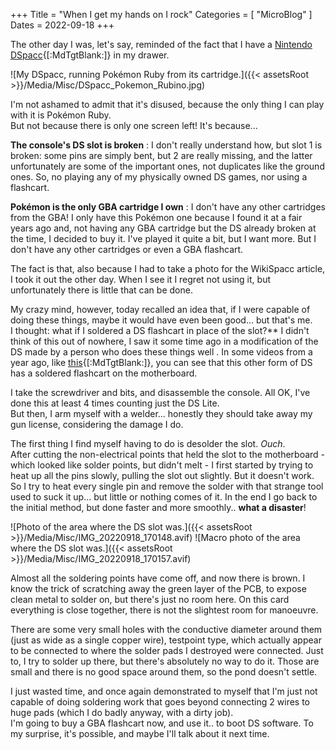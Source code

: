 +++
Title = "When I get my hands on I rock"
Categories = [ "MicroBlog" ]
Dates = 2022-09-18
+++

The other day I was, let's say, reminded of the fact that I have a [Nintendo DSpacc](https://wikispacc.miraheze.org/wiki/DSpacc){[:MdTgtBlank:]} in my drawer.

![My DSpacc, running Pokémon Ruby from its cartridge.]({{< assetsRoot >}}/Media/Misc/DSpacc_Pokemon_Rubino.jpg)

I'm not ashamed to admit that it's disused, because the only thing I can play with it is Pokémon Ruby.  
But not because there is only one screen left! It's because...

**The console's DS slot is broken**
: I don't really understand how, but slot 1 is broken: some pins are simply bent, but 2 are really missing, and the latter unfortunately are some of the important ones, not duplicates like the ground ones. So, no playing any of my physically owned DS games, nor using a flashcart.

<meta>

**Pokémon is the only GBA cartridge I own**
: I don't have any other cartridges from the GBA! I only have this Pokémon one because I found it at a fair years ago and, not having any GBA cartridge but the DS already broken at the time, I decided to buy it. I've played it quite a bit, but I want more. But I don't have any other cartridges or even a GBA flashcart.

The fact is that, also because I had to take a photo for the WikiSpacc article, I took it out the other day. When I see it I regret not using it, but unfortunately there is little that can be done.

My crazy mind, however, today recalled an idea that, if I were capable of doing these things, maybe it would have even been good... but that's me.  
I thought: what if I soldered a DS flashcart in place of the slot?** I didn't think of this out of nowhere, I saw it some time ago in a modification of the DS made by a person who does these things well . In some videos from a year ago, like [this](https://invidious.nerdvpn.de/2wxKDzUO23c?t=156){[:MdTgtBlank:]}, you can see that this other form of DS has a soldered flashcart on the motherboard.

I take the screwdriver and bits, and disassemble the console. All OK, I've done this at least 4 times counting just the DS Lite.  
But then, I arm myself with a welder... honestly they should take away my gun license, considering the damage I do.

The first thing I find myself having to do is desolder the slot. _Ouch_.  
After cutting the non-electrical points that held the slot to the motherboard - which looked like solder points, but didn't melt - I first started by trying to heat up all the pins slowly, pulling the slot out slightly. But it doesn't work. So I try to heat every single pin and remove the solder with that strange tool used to suck it up... but little or nothing comes of it. In the end I go back to the initial method, but done faster and more smoothly.. **what a disaster**!

<div class="MediaRow2" markdown="1">
![Photo of the area where the DS slot was.]({{< assetsRoot >}}/Media/Misc/IMG_20220918_170148.avif)
![Macro photo of the area where the DS slot was.]({{< assetsRoot >}}/Media/Misc/IMG_20220918_170157.avif)
</div>

Almost all the soldering points have come off, and now there is brown. I know the trick of scratching away the green layer of the PCB, to expose clean metal to solder on, but there's just no room here. On this card everything is close together, there is not the slightest room for manoeuvre.

There are some very small holes with the conductive diameter around them (just as wide as a single copper wire), testpoint type, which actually appear to be connected to where the solder pads I destroyed were connected. Just to, I try to solder up there, but there's absolutely no way to do it. Those are small and there is no good space around them, so the pond doesn't settle.

I just wasted time, and once again demonstrated to myself that I'm just not capable of doing soldering work that goes beyond connecting 2 wires to huge pads (which I do badly anyway, with a dirty job).  
I'm going to buy a GBA flashcart now, and use it.. to boot DS software. To my surprise, it's possible, and maybe I'll talk about it next time.